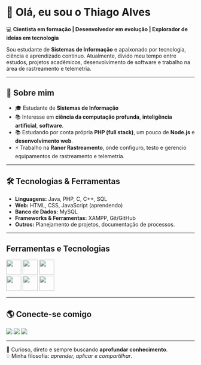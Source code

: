 # 👋 Olá, eu sou o Thiago Alves  

💻 **Cientista em formação | Desenvolvedor em evolução | Explorador de ideias em tecnologia**  

Sou estudante de **Sistemas de Informação** e apaixonado por tecnologia, ciência e aprendizado contínuo. Atualmente, divido meu tempo entre estudos, projetos acadêmicos, desenvolvimento de software e trabalho na área de rastreamento e telemetria.  

---

## 🚀 Sobre mim  
- 🎓 Estudante de **Sistemas de Informação**
- 📚 Interesse em **ciência da computação profunda**, **inteligência artificial**, **software**.
- 📚 Estudando por conta própria **PHP (full stack)**, um pouco de **Node.js** e **desenvolvimento web**. 
- ⚡ Trabalho na **Ranor Rastreamento**, onde configuro, testo e gerencio equipamentos de rastreamento e telemetria.

---

## 🛠️ Tecnologias & Ferramentas  
- **Linguagens:** Java, PHP, C, C++, SQL  
- **Web:** HTML, CSS, JavaScript (aprendendo)  
- **Banco de Dados:** MySQL  
- **Frameworks & Ferramentas:** XAMPP, Git/GitHub  
- **Outros:** Planejamento de projetos, documentação de processos.

---

## Ferramentas e Tecnologias

<img loading="lazy" src="https://cdn.jsdelivr.net/gh/devicons/devicon/icons/git/git-original.svg" width="40" height="40"/> <img src="https://cdn.jsdelivr.net/gh/devicons/devicon@latest/icons/vscode/vscode-original.svg" width="40" height="40"/>  <img src="https://cdn.jsdelivr.net/gh/devicons/devicon@latest/icons/trello/trello-original.svg" width="40" height="40"/>
<br>
<img src="https://cdn.jsdelivr.net/gh/devicons/devicon@latest/icons/php/php-original.svg" width="40" height="40"/> <img src="https://cdn.jsdelivr.net/gh/devicons/devicon@latest/icons/cplusplus/cplusplus-original.svg" width="40" height="40"/> <img src="https://cdn.jsdelivr.net/gh/devicons/devicon@latest/icons/c/c-original.svg" width="40" height="40"/>

---

## 🌎 Conecte-se comigo  
<div>
<a href="https://www.instagram.com/thiago_alves____/" target="_blank"><img loading="lazy" src="https://img.shields.io/badge/-Instagram-%23E4405F?style=for-the-badge&logo=instagram&logoColor=white" target="_blank"></a>
<a href = "mailto:thiago.aro2002@gmail.com"><img loading="lazy" src="https://img.shields.io/badge/Gmail-D14836?style=for-the-badge&logo=gmail&logoColor=white" target="_blank"></a>
<a href="https://www.linkedin.com/in/thiago-alves-71b0672b8" target="_blank"><img loading="lazy" src="https://img.shields.io/badge/-LinkedIn-%230077B5?style=for-the-badge&logo=linkedin&logoColor=white" target="_blank"></a>   
</div>

---

🔎 Curioso, direto e sempre buscando **aprofundar conhecimento**.  
💡 Minha filosofia: *aprender, aplicar e compartilhar*.  
